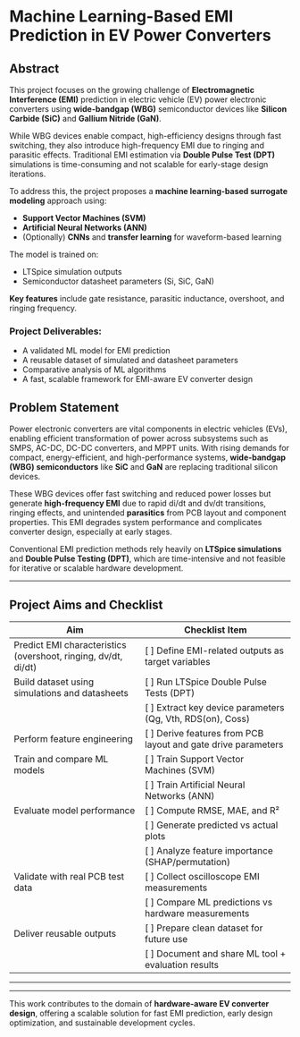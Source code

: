 # Machine Learning-Based EMI Prediction in EV Power Converters

## Abstract

This project focuses on the growing challenge of **Electromagnetic Interference (EMI)** prediction in electric vehicle (EV) power electronic converters using **wide-bandgap (WBG)** semiconductor devices like **Silicon Carbide (SiC)** and **Gallium Nitride (GaN)**.

While WBG devices enable compact, high-efficiency designs through fast switching, they also introduce high-frequency EMI due to ringing and parasitic effects. Traditional EMI estimation via **Double Pulse Test (DPT)** simulations is time-consuming and not scalable for early-stage design iterations.

To address this, the project proposes a **machine learning-based surrogate modeling** approach using:

- **Support Vector Machines (SVM)**
- **Artificial Neural Networks (ANN)**
- (Optionally) **CNNs** and **transfer learning** for waveform-based learning

The model is trained on:
- LTSpice simulation outputs
- Semiconductor datasheet parameters (Si, SiC, GaN)

**Key features** include gate resistance, parasitic inductance, overshoot, and ringing frequency.

###  Project Deliverables:
- A validated ML model for EMI prediction
- A reusable dataset of simulated and datasheet parameters
- Comparative analysis of ML algorithms
- A fast, scalable framework for EMI-aware EV converter design

##  Problem Statement

Power electronic converters are vital components in electric vehicles (EVs), enabling efficient transformation of power across subsystems such as SMPS, AC-DC, DC-DC converters, and MPPT units. With rising demands for compact, energy-efficient, and high-performance systems, **wide-bandgap (WBG) semiconductors** like **SiC** and **GaN** are replacing traditional silicon devices.

These WBG devices offer fast switching and reduced power losses but generate **high-frequency EMI** due to rapid di/dt and dv/dt transitions, ringing effects, and unintended **parasitics** from PCB layout and component properties. This EMI degrades system performance and complicates converter design, especially at early stages.

Conventional EMI prediction methods rely heavily on **LTSpice simulations** and **Double Pulse Testing (DPT)**, which are time-intensive and not feasible for iterative or scalable hardware development.

---
##  Project Aims and Checklist

| Aim                                                                 | Checklist Item                                                                 |
|----------------------------------------------------------------------|--------------------------------------------------------------------------------|
| Predict EMI characteristics (overshoot, ringing, dv/dt, di/dt)      | [ ] Define EMI-related outputs as target variables                            |
| Build dataset using simulations and datasheets                      | [ ] Run LTSpice Double Pulse Tests (DPT)                                      |
|                                                                      | [ ] Extract key device parameters (Qg, Vth, RDS(on), Coss)                    |
| Perform feature engineering                                          | [ ] Derive features from PCB layout and gate drive parameters                 |
| Train and compare ML models                                          | [ ] Train Support Vector Machines (SVM)                                       |
|                                                                      | [ ] Train Artificial Neural Networks (ANN)                                    |
| Evaluate model performance                                           | [ ] Compute RMSE, MAE, and R²                                                  |
|                                                                      | [ ] Generate predicted vs actual plots                                        |
|                                                                      | [ ] Analyze feature importance (SHAP/permutation)                             |
| Validate with real PCB test data                                     | [ ] Collect oscilloscope EMI measurements                                     |
|                                                                      | [ ] Compare ML predictions vs hardware measurements                           |
| Deliver reusable outputs                                             | [ ] Prepare clean dataset for future use                                      |
|                                                                      | [ ] Document and share ML tool + evaluation results                           |
--- 


---

This work contributes to the domain of **hardware-aware EV converter design**, offering a scalable solution for fast EMI prediction, early design optimization, and sustainable development cycles.



